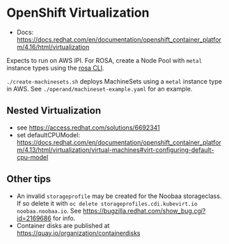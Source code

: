 # OpenShift Virtualization

- Docs: <https://docs.redhat.com/en/documentation/openshift_container_platform/4.16/html/virtualization>

Expects to run on AWS IPI. For ROSA, create a Node Pool with `metal` instance
types using the [rosa CLI](https://github.com/openshift/rosa).

`./create-machinesets.sh` deploys MachineSets using a `metal` instance type in
AWS. See `./operand/machineset-example.yaml` for an example.

## Nested Virtualization

- see <https://access.redhat.com/solutions/6692341>
- set defaultCPUModel: <https://docs.redhat.com/en/documentation/openshift_container_platform/4.13/html/virtualization/virtual-machines#virt-configuring-default-cpu-model>

## Other tips
- An invalid `storageprofile` may be created for the Noobaa storageclass. If so
  delete it with `oc delete storageprofiles.cdi.kubevirt.io noobaa.noobaa.io`. See
  <https://bugzilla.redhat.com/show_bug.cgi?id=2169686> for info.
- Container disks are published at <https://quay.io/organization/containerdisks>
